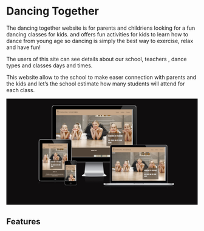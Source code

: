 # Dancing Together

The dancing together website is for parents and childriens looking for a fun dancing classes for kids.
and offers fun activities for kids to learn how to dance from young age so dancing is simply the best way to exercise, relax and have fun!

The users of this site can see details about our school, teachers , dance types and classes days and times.

This website allow to the school to make easer connection with parents and the kids and let’s the school estimate how many students will attend for each class.

![Responsice Mockup](https://github.com/ShahemNezamEddin/Dancing-together/blob/main/assets/images/dance-together-mockup.PNG)

## Features 
